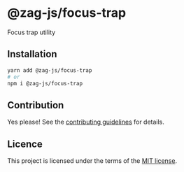 # @zag-js/focus-trap

Focus trap utility

## Installation

```sh
yarn add @zag-js/focus-trap
# or
npm i @zag-js/focus-trap
```

## Contribution

Yes please! See the [contributing guidelines](https://github.com/chakra-ui/zag/blob/main/CONTRIBUTING.md) for details.

## Licence

This project is licensed under the terms of the [MIT license](https://github.com/chakra-ui/zag/blob/main/LICENSE).
